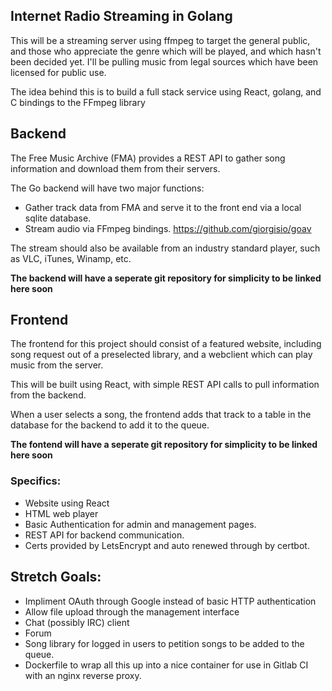 ## Internet Radio Streaming in Golang

This will be a streaming server using ffmpeg to target the general public, 
and those who appreciate the genre which will be played, and which hasn't
been decided yet. I'll be pulling music from legal sources which have been
licensed for public use.

The idea behind this is to build a full stack service using React, golang,
and C bindings to the FFmpeg library

## Backend

The Free Music Archive (FMA) provides a REST API to gather song information
and download them from their servers. 

The Go backend will have two major functions:

* Gather track data from FMA  and serve it to the front end via a local sqlite
  database.
* Stream audio via FFmpeg bindings.
  https://github.com/giorgisio/goav 

The stream should also be available from an industry standard player, such as
VLC, iTunes, Winamp, etc.

__The backend will have a seperate git repository for simplicity to be linked
here soon__

## Frontend

The frontend for this project should consist of a featured website, including
song request out of a preselected library, and a webclient which can play
music from the server. 

This will be built using React, with simple REST API calls to pull information
from the backend.

When a user selects a song, the frontend adds that track to a table in the 
database for the backend to add it to the queue.

__The fontend will have a seperate git repository for simplicity to be linked
here soon__

### Specifics:

* Website using React
* HTML web player
* Basic Authentication for admin and management pages.
* REST API for backend communication.
* Certs provided by LetsEncrypt and auto renewed through by certbot. 

## Stretch Goals:

* Impliment OAuth through Google instead of basic HTTP authentication
* Allow file upload through the management interface
* Chat (possibly IRC) client
* Forum
* Song library for logged in users to petition songs to be added to the queue.
* Dockerfile to wrap all this up into a nice container for use in Gitlab CI
with an nginx reverse proxy.
